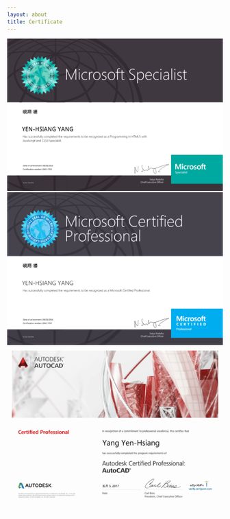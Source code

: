 ```yaml
---
layout: about
title: Certificate
---
```

![HTML5](https://github.com/nshawn4675/nshawn4675.github.io/blob/master/_pic/CSS3_JAVA.png?raw=true)
![MCP](https://github.com/nshawn4675/nshawn4675.github.io/blob/master/_pic/MCP.png?raw=true)
![AutoCAD](https://github.com/nshawn4675/nshawn4675.github.io/blob/master/_pic/audoCAD.png?raw=true)